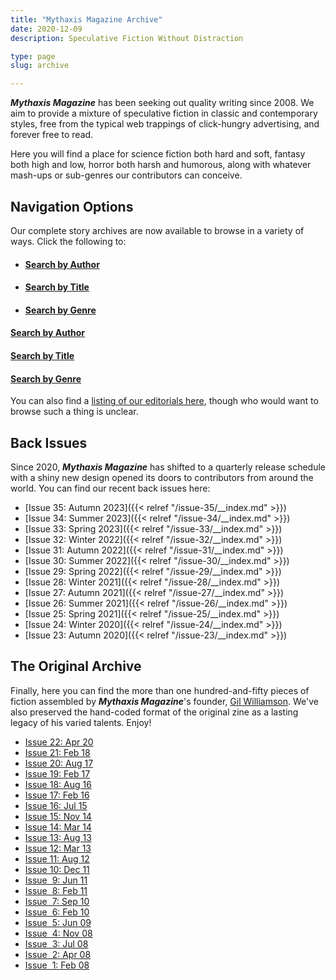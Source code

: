 ```yaml
---
title: "Mythaxis Magazine Archive"
date: 2020-12-09
description: Speculative Fiction Without Distraction

type: page
slug: archive

---
```


***Mythaxis Magazine*** has been seeking out quality writing since 2008. We aim to provide a mixture of  speculative fiction in classic and contemporary styles, free from the typical web trappings of click-hungry advertising, and forever free to read.

Here you will find a place for science fiction both hard and soft, fantasy both high and low, horror both harsh and humorous, along with whatever mash-ups or sub-genres our contributors can conceive.



## Navigation Options

Our complete story archives are now available to browse in a variety of ways. Click the following to:

- #### [Search by Author](./authors.html)

- #### [Search by Title](./catalogue.html)

- #### [Search by Genre](./genres.html)

#### [Search by Author](./authors.html)

#### [Search by Title](./catalogue.html)

#### [Search by Genre](./genres.html)

You can also find a [listing of our editorials here](/editorials.html), though who would want to browse such a thing is unclear.



## Back Issues

Since 2020, ***Mythaxis Magazine*** has shifted to a quarterly release schedule with a shiny new design opened its doors to contributors from around the world. You can find our recent back issues here:

- [Issue&nbsp;35: Autumn 2023]({{< relref "/issue-35/__index.md" >}})
- [Issue&nbsp;34: Summer 2023]({{< relref "/issue-34/__index.md" >}})
- [Issue&nbsp;33: Spring 2023]({{< relref "/issue-33/__index.md" >}})
- [Issue&nbsp;32: Winter 2022]({{< relref "/issue-32/__index.md" >}})
- [Issue&nbsp;31: Autumn 2022]({{< relref "/issue-31/__index.md" >}})
- [Issue&nbsp;30: Summer 2022]({{< relref "/issue-30/__index.md" >}})
- [Issue&nbsp;29: Spring 2022]({{< relref "/issue-29/__index.md" >}})
- [Issue&nbsp;28: Winter 2021]({{< relref "/issue-28/__index.md" >}})
- [Issue&nbsp;27: Autumn 2021]({{< relref "/issue-27/__index.md" >}})
- [Issue&nbsp;26: Summer 2021]({{< relref "/issue-26/__index.md" >}})
- [Issue&nbsp;25: Spring 2021]({{< relref "/issue-25/__index.md" >}})
- [Issue&nbsp;24: Winter 2020]({{< relref "/issue-24/__index.md" >}})
- [Issue&nbsp;23: Autumn 2020]({{< relref "/issue-23/__index.md" >}})




## The Original Archive

Finally, here you can find the more than one hundred-and-fifty pieces of fiction assembled by ***Mythaxis Magazine***'s founder, [Gil Williamson](issue-22/editorial.html). We've also preserved the hand-coded format of the original zine as a lasting legacy of his varied talents. Enjoy!

- [Issue&nbsp;22: Apr 20](issue-22/index.html)
- [Issue&nbsp;21: Feb 18](indexissuev21.htm)
- [Issue&nbsp;20: Aug 17](indexissuev20.htm)
- [Issue&nbsp;19: Feb 17](indexissuev19.htm)
- [Issue&nbsp;18: Aug 16](indexissuev18.htm)
- [Issue&nbsp;17: Feb 16](indexissuev17.htm)
- [Issue&nbsp;16: Jul 15](indexissuev16.htm)
- [Issue&nbsp;15: Nov 14](indexissuev15.htm)
- [Issue&nbsp;14: Mar 14](indexissuev14.htm)
- [Issue&nbsp;13: Aug 13](indexissuev13.htm)
- [Issue&nbsp;12: Mar 13](indexissuev12.htm)
- [Issue&nbsp;11: Aug 12](indexissuev11.htm)
- [Issue&nbsp;10: Dec 11](indexissuev10.htm)
- [Issue&nbsp; 9: Jun 11](indexissue9.htm)
- [Issue&nbsp; 8: Feb 11](indexissue8.htm)
- [Issue&nbsp; 7: Sep 10](indexissue7.htm)
- [Issue&nbsp; 6: Feb 10](indexissue6.htm)
- [Issue&nbsp; 5: Jun 09](indexissue5.htm)
- [Issue&nbsp; 4: Nov 08](indexissue4.htm)
- [Issue&nbsp; 3: Jul 08](indexissue3.htm)
- [Issue&nbsp; 2: Apr 08](indexissue2.htm)
- [Issue&nbsp; 1: Feb 08](indexissue1.htm)
